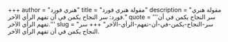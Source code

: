 +++
author = "هنري فورد"
title = "مقولة هنري فورد"
description = "مقولة هنري فورد: سر النجاح يكمن في أن تفهم الرأي الآخر."
quote = '''سر النجاح يكمن في أن تفهم الرأي الآخر.''' 
slug = "سر-النجاح-يكمن-في-أن-تفهم-الرأي-الآخر"
+++
سر النجاح يكمن في أن تفهم الرأي الآخر.
